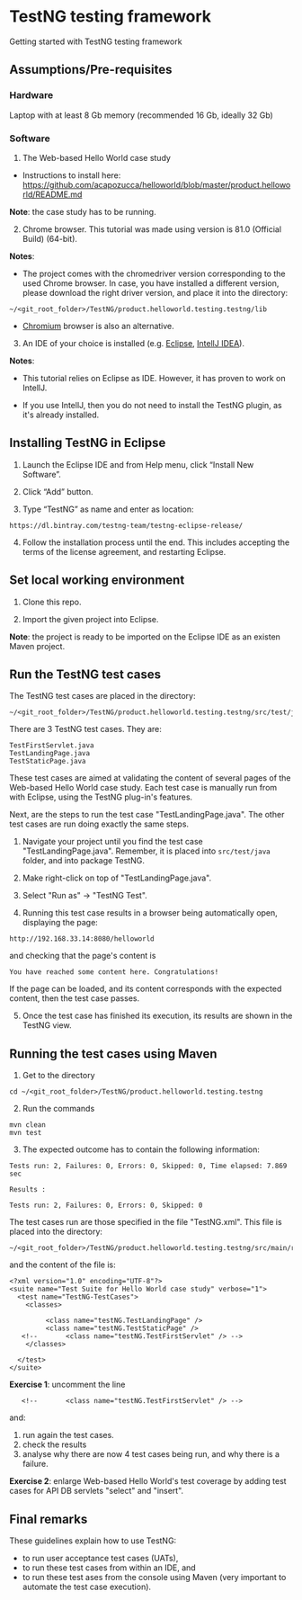 # TestNG testing framework

Getting started with TestNG testing framework


## Assumptions/Pre-requisites

### Hardware
Laptop with at least 8 Gb memory (recommended 16 Gb, ideally 32 Gb)

### Software

1. The Web-based Hello World case study
* Instructions to install here: https://github.com/acapozucca/helloworld/blob/master/product.helloworld/README.md

**Note**: the case study has to be running. 


2. Chrome browser. This tutorial was made using version is 81.0 (Official Build) (64-bit).

**Notes**:  

* The project comes with the chromedriver version corresponding to the used Chrome browser.
In case, you have installed a different version, please download the right driver version, and place it into the directory:
```
~/<git_root_folder>/TestNG/product.helloworld.testing.testng/lib
```

* [Chromium](https://www.chromium.org/) browser is also an alternative. 



3. An IDE of your choice is installed (e.g. [Eclipse](https://www.eclipse.org/downloads/), [IntellJ IDEA](https://www.jetbrains.com/idea/)). 

**Notes**: 

* This tutorial relies on Eclipse as IDE. However, it has proven to work on IntellJ.

* If you use IntellJ, then you do not need to install the TestNG plugin, as it's already installed.




## Installing TestNG in Eclipse



1. Launch the Eclipse IDE and from Help menu, click “Install New Software”.

2. Click “Add” button.

3. Type “TestNG” as name and enter as location:
```
https://dl.bintray.com/testng-team/testng-eclipse-release/
```

4. Follow the installation process until the end. This includes accepting the terms of the license agreement, and restarting Eclipse.



## Set local working environment

1. Clone this repo.

2. Import the given project into Eclipse.


**Note**: the project is ready to be imported on the Eclipse IDE as an existen Maven project.






## Run the TestNG test cases

The TestNG test cases are placed in the directory:

```
~/<git_root_folder>/TestNG/product.helloworld.testing.testng/src/test/java/
```

There are 3 TestNG test cases. They are:

```
TestFirstServlet.java	
TestLandingPage.java	
TestStaticPage.java

```

These test cases are aimed at validating the content of several pages of the Web-based Hello World case study.
Each test case is manually run from with Eclipse, using the TestNG plug-in's features. 

Next, are the steps to run the test case "TestLandingPage.java". The other test cases are run doing exactly the same steps.

1. Navigate your project until you find the test case "TestLandingPage.java". 
Remember, it is placed into `src/test/java` folder, and into package TestNG.

2. Make right-click on top of "TestLandingPage.java".

3. Select "Run as" -> "TestNG Test".

4. Running this test case results in a browser being automatically open, displaying the page:
```
http://192.168.33.14:8080/helloworld
```
and checking that the page's content is
```
You have reached some content here. Congratulations!
```

If the page can be loaded, and its content corresponds with the expected content, then the test case passes.

5. Once the test case has finished its execution, its results are shown in the TestNG view.



## Running the test cases using Maven

1.  Get to the directory

```
cd ~/<git_root_folder>/TestNG/product.helloworld.testing.testng
```


2.  Run the commands
```
mvn clean
mvn test
```

3. The expected outcome has to contain the following information:
```
Tests run: 2, Failures: 0, Errors: 0, Skipped: 0, Time elapsed: 7.869 sec

Results :

Tests run: 2, Failures: 0, Errors: 0, Skipped: 0

``` 

The test cases run are those specified in the file "TestNG.xml". This file is placed into the directory:
```
~/<git_root_folder>/TestNG/product.helloworld.testing.testng/src/main/resources
```

and the content of the file is:
```
<?xml version="1.0" encoding="UTF-8"?>
<suite name="Test Suite for Hello World case study" verbose="1">
  <test name="TestNG-TestCases">
    <classes>

         <class name="testNG.TestLandingPage" />
         <class name="testNG.TestStaticPage" />
   <!--       <class name="testNG.TestFirstServlet" /> --> 
    </classes>

  </test>
</suite>
```

**Exercise 1**: uncomment the line
```
   <!--       <class name="testNG.TestFirstServlet" /> --> 
```
and:

1. run again the test cases.
2. check the results
3. analyse why there are now 4 test cases being run, and why there is a failure. 

**Exercise 2**: enlarge Web-based Hello World's test coverage by adding test cases for API DB servlets "select" and "insert".



## Final remarks

These guidelines explain how to use TestNG:

- to run user acceptance test cases (UATs), 
- to run these test cases from within an IDE, and
- to run these test ases from the console using Maven (very important to automate the test case execution).

